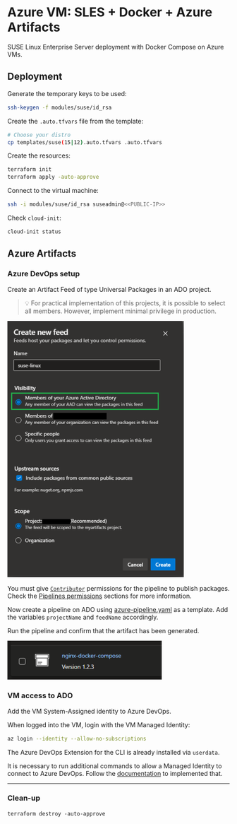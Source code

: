 # Azure VM: SLES + Docker + Azure Artifacts

SUSE Linux Enterprise Server deployment with Docker Compose on Azure VMs.

## Deployment

Generate the temporary keys to be used:

```sh
ssh-keygen -f modules/suse/id_rsa
```

Create the `.auto.tfvars` file from the template:

```sh
# Choose your distro
cp templates/suse(15|12).auto.tfvars .auto.tfvars
```

Create the resources:

```sh
terraform init
terraform apply -auto-approve
```

Connect to the virtual machine:

```sh
ssh -i modules/suse/id_rsa suseadmin@<<PUBLIC-IP>>
```

Check `cloud-init`:

```sh
cloud-init status
```

## Azure Artifacts

### Azure DevOps setup

Create an Artifact Feed of type Universal Packages in an ADO project.

> 💡 For practical implementation of this projects, it is possible to select all members. However, implement minimal privilege in production.

<img src=".assets/feed.png" width=400 />

You must give [`Contributor`][1] permissions for the pipeline to publish packages. Check the [Pipelines permissions][2] sections for more information.

Now create a pipeline on ADO using [azure-pipeline.yaml](./azure-pipeline.yaml) as a template. Add the variables `projectName` and `feedName` accordingly.

Run the pipeline and confirm that the artifact has been generated.

<img src=".assets/artifact.png" width=350 />

### VM access to ADO

Add the VM System-Assigned identity to Azure DevOps.

When logged into the VM, login with the VM Managed Identity:

```sh
az login --identity --allow-no-subscriptions
```

The Azure DevOps Extension for the CLI is already installed via `userdata`.

It is necessary to run additional commands to allow a Managed Identity to connect to Azure DevOps. Follow the [documentation][3] to implemented that.


---

### Clean-up

```
terraform destroy -auto-approve
```


[1]: https://learn.microsoft.com/en-us/azure/devops/artifacts/feeds/feed-permissions?view=azure-devops#permissions-table
[2]: https://learn.microsoft.com/en-us/azure/devops/artifacts/feeds/feed-permissions?view=azure-devops#pipelines-permissions
[3]: https://learn.microsoft.com/en-us/azure/devops/integrate/get-started/authentication/service-principal-managed-identity?view=azure-devops#q-can-i-use-a-service-principal-or-managed-identity-with-azure-cli
